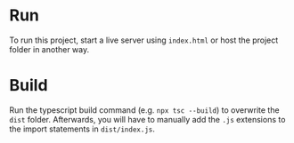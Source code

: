 Run
===
To run this project, start a live server using `index.html` or host the project folder in another way.

Build
=====
Run the typescript build command (e.g. `npx tsc --build`) to overwrite the `dist` folder. Afterwards, you will have to manually add the `.js` extensions to the import statements in `dist/index.js`.
